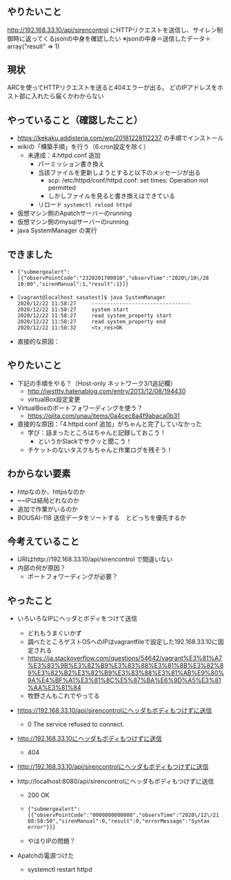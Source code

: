 # 

## やりたいこと
http://192.168.33.10/api/sirencontrol
にHTTPリクエストを送信し、サイレン制御時に返ってくるjsonの中身を確認したい
※jsonの中身＝送信したデータ＋array("result" => 1)

## 現状
ARCを使ってHTTPリクエストを送ると404エラーが出る。
どのIPアドレスをホスト部に入れたら届くかわからない

## やっていること（確認したこと）
- https://kekaku.addisteria.com/wp/20181228112237 の手順でインストール
- wikiの「構築手順」を行う（6.cron設定を除く）
  - 未達成：4.httpd.conf 追加
    - パーミッション書き換え
    - 当該ファイルを更新しようとすると以下のメッセージが出る
      - scp: /etc/httpd/conf/httpd.conf: set times: Operation not permitted
      - しかしファイルを見ると書き換えはできている
    - リロード `systemctl reload httpd`
- 仮想マシン側のApatchサーバーのrunning
- 仮想マシン側のmysqlサーバーのrunning
- java SystemManager の実行

## できました
- ```
  {"submergealert":[{"observPointCode":"2320201700010","observTime":"2020\/10\/28 10:00","sirenManual":1,"result":1}]}
  ```
- ```
  [vagrant@localhost sasatest]$ java SystemManager
  2020/12/22 11:58:27     --------------------------------
  2020/12/22 11:58:27     system start
  2020/12/22 11:58:27     read system_property start
  2020/12/22 11:58:27     read system_property end
  2020/12/22 11:58:32     <tx_res>OK

  ```
- 直接的な原因：

## やりたいこと
- 下記の手順をやる？（Host-only ネットワーク3/1追記欄）
  - http://iwsttty.hatenablog.com/entry/2013/12/08/194430
  - virtualBox設定変更
- VirtualBoxのポートフォワーディングを使う？
  - https://qiita.com/unau/items/0a4cec8a4f9abaca0b31
- 直接的な原因：「4.httpd.conf 追加」がちゃんと完了していなかった
  - 学び：詰まったところはちゃんと記録しておこう！
    - というかSlackでサクッと聞こう！
  - チケットのないタスクもちゃんと作業ログを残そう！
  
## わからない要素
- httpなのか、httpsなのか
- ~~IPは結局どれなのか
- 追加で作業がいるのか
- BOUSAI-118 送信データをソートする　とどっちを優先するか

## 今考えていること
- URIはhttp://192.168.33.10/api/sirencontrol で間違いない
- 内部の何が原因？
  - ポートフォワーディングが必要？

## やったこと
- いろいろなIPにヘッダとボディをつけて送信
  - どれもうまくいかず
  - 調べたところゲストOSへのIPはvagrantfileで設定した192.168.33.10に固定される
  - https://ja.stackoverflow.com/questions/54642/vagrant%E3%81%A7%E3%83%9B%E3%82%B9%E3%83%88%E3%81%8B%E3%82%89%E3%82%B2%E3%82%B9%E3%83%88%E3%81%AB%E9%80%9A%E4%BF%A1%E3%81%8C%E5%87%BA%E6%9D%A5%E3%81%AA%E3%81%84
  - 牧野さんもこれでやってる
- https://192.168.33.10/api/sirencontrolにヘッダもボディもつけずに送信
  - 0 The service refused to connect.
- http://192.168.33.10にヘッダもボディもつけずに送信
  - 404
- http://192.168.33.10/api/sirencontrolにヘッダもボディもつけずに送信

- http://localhost:8080/api/sirencontrolにヘッダもボディもつけずに送信
  - 200 OK
  - ```
    {"submergealert":[{"observPointCode":"0000000000000","observTime":"2020\/12\/21 08:58:50","sirenManual":0,"result":0,"errorMessage":"Syntax error"}]}
    ```
  - やはりIPの問題？
- Apatchの電源つけた
  - systemctl restart httpd
  

